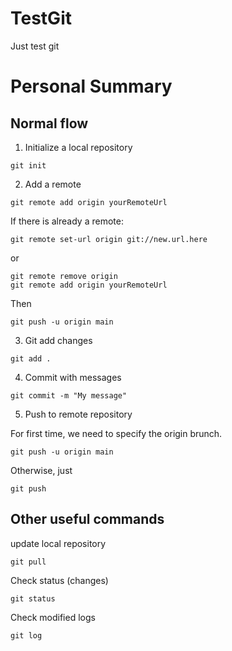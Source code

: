# TestGit
Just test git

# Personal Summary

## Normal flow

1. Initialize a local repository

```
git init
```

2. Add a remote

```
git remote add origin yourRemoteUrl
```

If there is already a remote:

```
git remote set-url origin git://new.url.here
```

or

```
git remote remove origin
git remote add origin yourRemoteUrl
```

Then

```
git push -u origin main
```

3. Git add changes

```
git add .
```

4. Commit with messages

```
git commit -m "My message"
```

5. Push to remote repository

For first time, we need to specify the origin brunch.

```
git push -u origin main
```

Otherwise, just

```
git push
```

## Other useful commands

update local repository

```
git pull
```

Check status (changes)

```
git status
```

Check modified logs

```
git log
```

